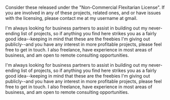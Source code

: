 Consider these released under the "Non-Commercial Flexitarian License". If you are involved in any of these projects, related ones, and or have issues with the licensing, please contact me at my username at gmail.

I'm always looking for business partners to assist in building out my never-ending list of projects, so if anything you find here strikes you as a fairly good idea--keeping in mind that these are the freebies I'm giving out publicly--and you have any interest in more profitable projects, please feel free to get in touch. I also freelance, have experience in most areas of business, and am open to remote consulting opportunities.

I'm always looking for business partners to assist in building out my never-ending list of projects, so if anything you find here strikes you as a fairly good idea--keeping in mind that these are the freebies I'm giving out publicly--and you have any interest in more profitable projects, please feel free to get in touch. I also freelance, have experience in most areas of business, and am open to remote consulting opportunities.

